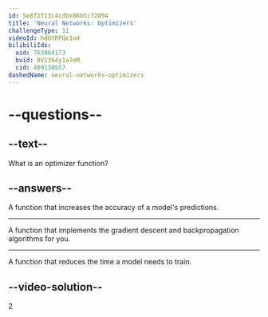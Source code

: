 ```yaml
---
id: 5e8f2f13c4cdbe86b5c72d94
title: 'Neural Networks: Optimizers'
challengeType: 11
videoId: hdOtRPQe1o4
bilibiliIds:
  aid: 763064173
  bvid: BV1364y1a7eM
  cid: 409130557
dashedName: neural-networks-optimizers
---
```


# --questions--

## --text--

What is an optimizer function?

## --answers--

A function that increases the accuracy of a model's predictions.

---

A function that implements the gradient descent and backpropagation algorithms for you.

---

A function that reduces the time a model needs to train.

## --video-solution--

2

